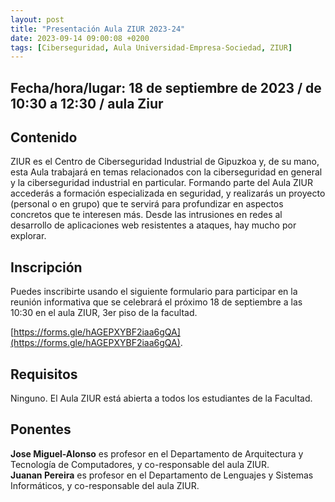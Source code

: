 ```yaml
---
layout: post
title: "Presentación Aula ZIUR 2023-24"
date: 2023-09-14 09:00:08 +0200
tags: [Ciberseguridad, Aula Universidad-Empresa-Sociedad, ZIUR]
---
```

## Fecha/hora/lugar: 18 de septiembre de 2023 / de 10:30 a 12:30 / aula Ziur

## Contenido
ZIUR es el Centro de Ciberseguridad Industrial de Gipuzkoa y, de su mano, esta Aula
trabajará en temas relacionados con la ciberseguridad en general y la ciberseguridad
industrial en particular. Formando parte del Aula ZIUR accederás a formación
especializada en seguridad, y realizarás un proyecto (personal o en grupo) que te
servirá para profundizar en aspectos concretos que te interesen más. Desde las
intrusiones en redes al desarrollo de aplicaciones web resistentes a ataques, hay
mucho por explorar.

## Inscripción

Puedes inscribirte usando el siguiente formulario para participar en la reunión informativa que se celebrará el próximo 18 de septiembre a las 10:30 en el 
aula ZIUR, 3er piso de la facultad.

[https://forms.gle/hAGEPXYBF2iaa6gQA](https://forms.gle/hAGEPXYBF2iaa6gQA).

## Requisitos

Ninguno. El Aula ZIUR está abierta a todos los estudiantes de la Facultad.

## Ponentes

**Jose Miguel-Alonso** es profesor en el Departamento de Arquitectura y Tecnología de Computadores, y co-responsable del aula ZIUR.  
**Juanan Pereira** es profesor en el Departamento de Lenguajes y Sistemas Informáticos, y co-responsable del aula ZIUR.


